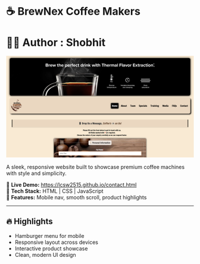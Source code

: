 # ☕  BrewNex Coffee Makers
# 🧑‍💼 Author : Shobhit

![image alt](https://github.com/LCSW2515/LCSW2515.github.io/blob/main/websitess.png?raw=true)


A sleek, responsive website built to showcase premium coffee machines with style and simplicity.

🚀 **Live Demo:** https://lcsw2515.github.io/contact.html  
🎨 **Tech Stack:** HTML | CSS | JavaScript  
📱 **Features:** Mobile nav, smooth scroll, product highlights

---

## 🔥 Highlights

- Hamburger menu for mobile
- Responsive layout across devices
- Interactive product showcase
- Clean, modern UI design


